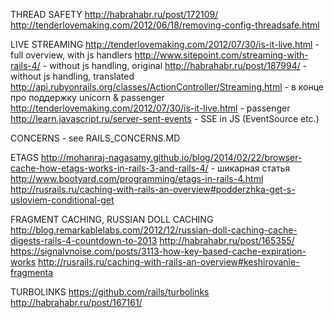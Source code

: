 THREAD SAFETY
http://habrahabr.ru/post/172109/
http://tenderlovemaking.com/2012/06/18/removing-config-threadsafe.html

LIVE STREAMING
http://tenderlovemaking.com/2012/07/30/is-it-live.html - full overview, with js handlers
http://www.sitepoint.com/streaming-with-rails-4/ - without js handling, original
http://habrahabr.ru/post/187994/ - without js handling, translated
http://api.rubyonrails.org/classes/ActionController/Streaming.html - в конце про поддержку unicorn & passenger
http://tenderlovemaking.com/2012/07/30/is-it-live.html - passenger
http://learn.javascript.ru/server-sent-events - SSE in JS (EventSource etc.)

CONCERNS - see RAILS_CONCERNS.MD

ETAGS
http://mohanraj-nagasamy.github.io/blog/2014/02/22/browser-cache-how-etags-works-in-rails-3-and-rails-4/ - шикарная статья
http://www.bootyard.com/programming/etags-in-rails-4.html
http://rusrails.ru/caching-with-rails-an-overview#podderzhka-get-s-usloviem-conditional-get

FRAGMENT CACHING, RUSSIAN DOLL CACHING
http://blog.remarkablelabs.com/2012/12/russian-doll-caching-cache-digests-rails-4-countdown-to-2013
http://habrahabr.ru/post/165355/
https://signalvnoise.com/posts/3113-how-key-based-cache-expiration-works
http://rusrails.ru/caching-with-rails-an-overview#keshirovanie-fragmenta

TURBOLINKS
https://github.com/rails/turbolinks
http://habrahabr.ru/post/167161/
